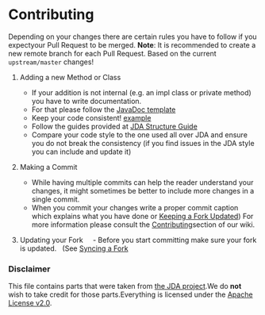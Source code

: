 # Contributing

Depending on your changes there are certain rules you have to follow if you expectyour Pull Request to be merged.
**Note**: It is recommended to create a new remote branch for each Pull Request. Based on the current `upstream/master` changes!

1. Adding a new Method or Class
    - If your addition is not internal (e.g. an impl class or private method) you have to write documentation.
    - For that please follow the [JavaDoc template](https://github.com/DV8FromTheWorld/JDA/wiki/6%29-JDA-Structure-Guide#javadoc)
    - Keep your code consistent! [example](https://github.com/DV8FromTheWorld/JDA/wiki/5%29-contributing#examples)
    - Follow the guides provided at [JDA Structure Guide](https://github.com/DV8FromTheWorld/JDA/wiki/6%29-JDA-Structure-Guide)
    - Compare your code style to the one used all over JDA and ensure you
      do not break the consistency (if you find issues in the JDA style you can include and update it)
      
2. Making a Commit
    - While having multiple commits can help the reader understand your changes, it might sometimes be
      better to include more changes in a single commit.
    - When you commit your changes write a proper commit caption which explains what you have done
      or [Keeping a Fork Updated](https://robots.thoughtbot.com/keeping-a-github-fork-updated))
      For more information please consult the [Contributing](https://github.com/DV8FromTheWorld/JDA/wiki/5%29-Contributing)section of our wiki.
      
3. Updating your Fork
    - Before you start committing make sure your fork is updated.
      (See [Syncing a Fork](https://help.github.com/articles/syncing-a-fork/)


### Disclaimer

This file contains parts that were taken from [the JDA project](https://github.com/DV8FromTheWorld/JDA).We do **not** wish to take credit for those parts.Everything is licensed under the [Apache License v2.0](https://github.com/SparklingComet/TradeShop/blob/master/LICENSE).
